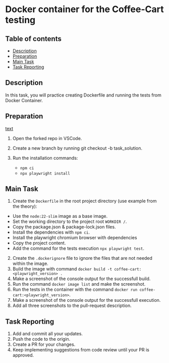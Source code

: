 # Docker container for the Coffee-Cart testing

## Table of contents

- [Description](#description)
- [Preparation](#preparation)
- [Main Task](#main-task)
- [Task Reporting](#task-reporting)

## Description

In this task, you will practice creating Dockerfile and running the tests from Docker Container. 

## Preparation
[text](../qa_pw_coffee_cart_docker/env/.env.staging)
1. Open the forked repo in VSCode.
2. Create a new branch by running git checkout -b task_solution.
3. Run the installation commands:

    - `npm ci`
    - `npx playwright install`

## Main Task

1. Create the `Dockerfile` in the root project directory (use example from the theory):
- Use the `node:22-slim` image as a base image.
- Set the working directory to the project root `WORKDIR /`.
- Copy the package.json & package-lock.json files.
- Install the dependencies with `npm ci`.
- Install the playwright chromium browser with dependencies
- Copy the project content.
- Add the command for the tests execution `npx playwright test`. 
2. Create the `.dockerignore` file to ignore the files that are not needed within the image.
3. Build the image with command `docker build -t coffee-cart:<playwright_version> .`
4. Make a screenshot of the console output for the successfull build.
5. Run the command `docker image list` and make the screenshot.
6. Run the tests in the container with the command `docker run coffee-cart:<playwright_version>`.
7. Make a screenshot of the console output for the successfull execution.
8. Add all three screenshots to the pull-request description.


## Task Reporting

1. Add and commit all your updates.
2. Push the code to the origin.
3. Create a PR for your changes.
4. Keep implementing suggestions from code review until your PR is approved.
